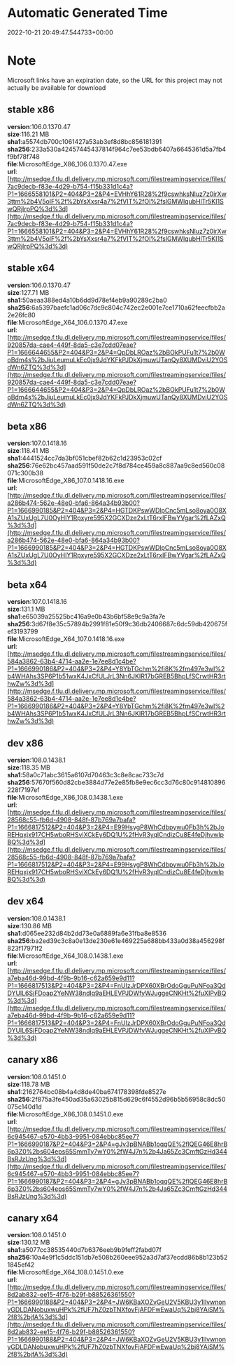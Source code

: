 # Automatic Generated Time
2022-10-21 20:49:47.544733+00:00

# Note
Microsoft links have an expiration date, so the URL for this project may not actually be available for download

## stable x86
**version**:106.0.1370.47  
**size**:116.21 MB  
**sha1**:a5574db700c1061427a53ab3ef8d8bc856181391  
**sha256**:233a530a42457445437814f964c7ee53bdb6407a6645361d5a7fb4f9bf78f748  
**file**:MicrosoftEdge_X86_106.0.1370.47.exe  
**url**:[http://msedge.f.tlu.dl.delivery.mp.microsoft.com/filestreamingservice/files/7ac9decb-f83e-4d29-b754-f15b331d1c4a?P1=1666558101&P2=404&P3=2&P4=EVHhY61R28%2f9cswhksNIuz7z0irXw3ttm%2b4V5oIF%2f%2bYsXxsr4a7%2fVIT%2fOl%2fslGMWlqubHlTr5KI1SwQRjlrpPQ%3d%3d](http://msedge.f.tlu.dl.delivery.mp.microsoft.com/filestreamingservice/files/7ac9decb-f83e-4d29-b754-f15b331d1c4a?P1=1666558101&P2=404&P3=2&P4=EVHhY61R28%2f9cswhksNIuz7z0irXw3ttm%2b4V5oIF%2f%2bYsXxsr4a7%2fVIT%2fOl%2fslGMWlqubHlTr5KI1SwQRjlrpPQ%3d%3d)  

## stable x64
**version**:106.0.1370.47  
**size**:127.71 MB  
**sha1**:50aeaa388ed4a10b6dd9d78ef4eb9a90289c2ba0  
**sha256**:6a5397baefc1ad06c7dc9c804c742ec2e001e7ce1710a62feecfbb2a2e26fc80  
**file**:MicrosoftEdge_X64_106.0.1370.47.exe  
**url**:[http://msedge.f.tlu.dl.delivery.mp.microsoft.com/filestreamingservice/files/920857da-cae4-449f-8da5-c3e7cdd07eae?P1=1666644655&P2=404&P3=2&P4=QpDbLROaz%2bBOkPUFu1t7%2b0WoBdm4s%2bJiuLeumuLkEc0jx9JdYKFkPJDkXjmuwUTanQy8XUMDviU2YOSdWn6ZTQ%3d%3d](http://msedge.f.tlu.dl.delivery.mp.microsoft.com/filestreamingservice/files/920857da-cae4-449f-8da5-c3e7cdd07eae?P1=1666644655&P2=404&P3=2&P4=QpDbLROaz%2bBOkPUFu1t7%2b0WoBdm4s%2bJiuLeumuLkEc0jx9JdYKFkPJDkXjmuwUTanQy8XUMDviU2YOSdWn6ZTQ%3d%3d)  

## beta x86
**version**:107.0.1418.16  
**size**:118.41 MB  
**sha1**:4441524cc7da3bf051cbef82b62c1d23953c02cf  
**sha256**:76e62bc457aad591f50de2c7f8d784ce459a8c887aa9c8ed560c08071c300b38  
**file**:MicrosoftEdge_X86_107.0.1418.16.exe  
**url**:[http://msedge.f.tlu.dl.delivery.mp.microsoft.com/filestreamingservice/files/a286b474-562e-48e0-bfa6-864a34b93b00?P1=1666990185&P2=404&P3=2&P4=HGTDKPswWDlpCnc5mLso8oya0O8XA1sZUxUgL7U0OyHlY1Rpxyre595X2GCXDze2xLtT6rxIFBwYVgar%2fLAZxQ%3d%3d](http://msedge.f.tlu.dl.delivery.mp.microsoft.com/filestreamingservice/files/a286b474-562e-48e0-bfa6-864a34b93b00?P1=1666990185&P2=404&P3=2&P4=HGTDKPswWDlpCnc5mLso8oya0O8XA1sZUxUgL7U0OyHlY1Rpxyre595X2GCXDze2xLtT6rxIFBwYVgar%2fLAZxQ%3d%3d)  

## beta x64
**version**:107.0.1418.16  
**size**:131.1 MB  
**sha1**:e65039a25525bc416a9e0b43b6bf58e9c9a3fa7e  
**sha256**:3d67f8e35c57894b2991f81e50f9c36db2406687c6dc59db420675fef3193799  
**file**:MicrosoftEdge_X64_107.0.1418.16.exe  
**url**:[http://msedge.f.tlu.dl.delivery.mp.microsoft.com/filestreamingservice/files/584a3862-63b4-4714-aa2e-1e7ee8d1c4be?P1=1666990186&P2=404&P3=2&P4=Y8YbTGchm%2fi8K%2fm497e3wI%2b4WHAhs3SP6P1b51wxK4JxCfULJrL3Nn6JKIR17bGREB5BhpLfSCrwtHR3rthwZw%3d%3d](http://msedge.f.tlu.dl.delivery.mp.microsoft.com/filestreamingservice/files/584a3862-63b4-4714-aa2e-1e7ee8d1c4be?P1=1666990186&P2=404&P3=2&P4=Y8YbTGchm%2fi8K%2fm497e3wI%2b4WHAhs3SP6P1b51wxK4JxCfULJrL3Nn6JKIR17bGREB5BhpLfSCrwtHR3rthwZw%3d%3d)  

## dev x86
**version**:108.0.1438.1  
**size**:118.35 MB  
**sha1**:58a0c71abc3615a6107d70463c3c8e8cac733c7d  
**sha256**:57670f560d82cbe3884d77e2e85fb8e9ec6cc3d76c80c914810896228f7197ef  
**file**:MicrosoftEdge_X86_108.0.1438.1.exe  
**url**:[http://msedge.f.tlu.dl.delivery.mp.microsoft.com/filestreamingservice/files/28568c55-fb6d-4908-848f-87b769a7bafa?P1=1666817512&P2=404&P3=2&P4=E99HsygP8WhCdbpywu0Fb3h%2bJoREHqxjx917CH5wboRHSviXCkEy6DQ1U%2fHvR3yqlCndizCu8E4feDjhvwlpBQ%3d%3d](http://msedge.f.tlu.dl.delivery.mp.microsoft.com/filestreamingservice/files/28568c55-fb6d-4908-848f-87b769a7bafa?P1=1666817512&P2=404&P3=2&P4=E99HsygP8WhCdbpywu0Fb3h%2bJoREHqxjx917CH5wboRHSviXCkEy6DQ1U%2fHvR3yqlCndizCu8E4feDjhvwlpBQ%3d%3d)  

## dev x64
**version**:108.0.1438.1  
**size**:130.86 MB  
**sha1**:d065ee232d84b2dd73e0a6889fa6e31fba8e8536  
**sha256**:ba2ed39c3c8a0e13de230e61e469225a688bb433a0d38a456298f823f17971f2  
**file**:MicrosoftEdge_X64_108.0.1438.1.exe  
**url**:[http://msedge.f.tlu.dl.delivery.mp.microsoft.com/filestreamingservice/files/a7eba46d-99bd-4f9b-9b16-c62a659e9d11?P1=1666817513&P2=404&P3=2&P4=FnUIzJrDPX60XBrOdoGguPuNFoa3QdDYUlL6SjFDoap2YeNW38ndlq9aEHLEVPJDWfyWJuggeCNKHt%2fuXIPvBQ%3d%3d](http://msedge.f.tlu.dl.delivery.mp.microsoft.com/filestreamingservice/files/a7eba46d-99bd-4f9b-9b16-c62a659e9d11?P1=1666817513&P2=404&P3=2&P4=FnUIzJrDPX60XBrOdoGguPuNFoa3QdDYUlL6SjFDoap2YeNW38ndlq9aEHLEVPJDWfyWJuggeCNKHt%2fuXIPvBQ%3d%3d)  

## canary x86
**version**:108.0.1451.0  
**size**:118.78 MB  
**sha1**:2162764bc08b4a4d8de40ba674178398fde8527e  
**sha256**:2f875a3fe450ad35a63025b815d629c6f4552d96b5b56958c8dc50075c140d1d  
**file**:MicrosoftEdge_X86_108.0.1451.0.exe  
**url**:[http://msedge.f.tlu.dl.delivery.mp.microsoft.com/filestreamingservice/files/6c945467-e570-4bb3-9951-084ebbc85ee7?P1=1666990187&P2=404&P3=2&P4=gJv3pBNABb1oqqQE%2flQEG46E8hrB6p3Z0%2bs604eps65SmmTy7wY0%2fW4J7n%2b4Ja65Zc3CmftGzHd344BsRJzUng%3d%3d](http://msedge.f.tlu.dl.delivery.mp.microsoft.com/filestreamingservice/files/6c945467-e570-4bb3-9951-084ebbc85ee7?P1=1666990187&P2=404&P3=2&P4=gJv3pBNABb1oqqQE%2flQEG46E8hrB6p3Z0%2bs604eps65SmmTy7wY0%2fW4J7n%2b4Ja65Zc3CmftGzHd344BsRJzUng%3d%3d)  

## canary x64
**version**:108.0.1451.0  
**size**:130.12 MB  
**sha1**:a5077cc38535440d7b6376eeb9b9feff2fabd07f  
**sha256**:10a4e9f1c5ddc151db7e508b260eee952a3d7af37ecdd86b8b123b521845ef42  
**file**:MicrosoftEdge_X64_108.0.1451.0.exe  
**url**:[http://msedge.f.tlu.dl.delivery.mp.microsoft.com/filestreamingservice/files/8d2ab832-ee15-4f76-b29f-b88526361550?P1=1666990188&P2=404&P3=2&P4=JW6KBaXOZvGeU2V5KBU3y1IlvwnonyGDLDANobuxwuHPk%2fUF7hZ0zbTNXfovFjAFDFwEwaUq%2bj8YAiSM%2f8%2bjfA%3d%3d](http://msedge.f.tlu.dl.delivery.mp.microsoft.com/filestreamingservice/files/8d2ab832-ee15-4f76-b29f-b88526361550?P1=1666990188&P2=404&P3=2&P4=JW6KBaXOZvGeU2V5KBU3y1IlvwnonyGDLDANobuxwuHPk%2fUF7hZ0zbTNXfovFjAFDFwEwaUq%2bj8YAiSM%2f8%2bjfA%3d%3d)  

